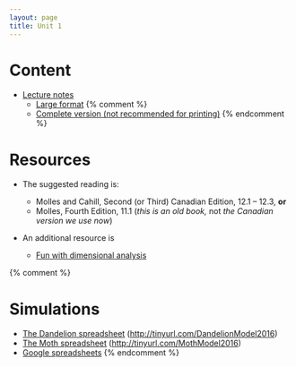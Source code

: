 ```yaml
---
layout: page
title: Unit 1
---
```


# Content

* [Lecture notes](/materials/linear.handouts.pdf)
  * [Large format](/materials/linear.large.pdf)
{% comment %} 
  * [Complete version (not recommended for printing)](materials/linear.complete.pdf)
{% endcomment %} 

# Resources

* The suggested reading is:
  * Molles and Cahill, Second (or Third) Canadian Edition, 12.1 – 12.3, __or__
  * Molles, Fourth Edition,
  11.1 (_this is an old book,_ not _the Canadian version we use now_)

* An additional resource is
  * [Fun with dimensional analysis](http://www.alysion.org/dimensional/fun.htm)

{% comment %} 
# Simulations

* [The Dandelion spreadsheet](http://tinyurl.com/DandelionModel2016) (http://tinyurl.com/DandelionModel2016)
* [The Moth spreadsheet](http://tinyurl.com/MothModel2016) (http://tinyurl.com/MothModel2016)
* [Google spreadsheets](spreadsheets.html)
{% endcomment %} 
